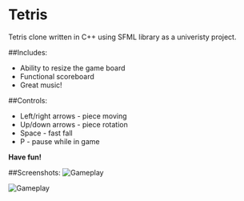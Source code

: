 # Tetris

Tetris clone written in C++ using SFML library as a univeristy project.

##Includes:
* Ability to resize the game board
* Functional scoreboard
* Great music!

##Controls:
* Left/right arrows - piece moving
* Up/down arrows - piece rotation
* Space - fast fall
* P - pause while in game

**Have fun!**

##Screenshots:
![Gameplay](https://i.imgur.com/xzO68aH.png)

![Gameplay](https://i.imgur.com/MpsTnz4.png)